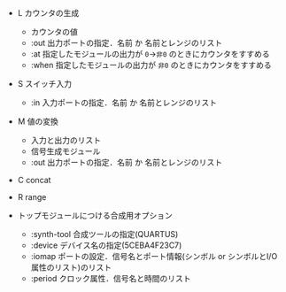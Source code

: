 - L カウンタの生成
  - カウンタの値
  - :out 出力ポートの指定．名前 か 名前とレンジのリスト
  - :at 指定したモジュールの出力が `0`->`非0` のときにカウンタをすすめる
  - :when 指定したモジュールの出力が `非0` のときにカウンタをすすめる
- S スイッチ入力
  - :in 入力ポートの指定．名前 か 名前とレンジのリスト
- M 値の変換
  - 入力と出力のリスト
  - 信号生成モジュール
  - :out 出力ポートの指定．名前 か 名前とレンジのリスト
- C concat
- R range

- トップモジュールにつける合成用オプション
  - :synth-tool 合成ツールの指定(QUARTUS)
  - :device デバイス名の指定(5CEBA4F23C7)
  - :iomap ポートの設定．信号名とポート情報(シンボル or シンボルとI/O属性のリスト)のリスト
  - :period クロック属性．信号名と時間のリスト

